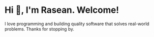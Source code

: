 <h1>Hi 👋, I'm Rasean. Welcome!</h1>
<p>I love programming and building quality software that solves real-world problems. Thanks for stopping by.</p>
